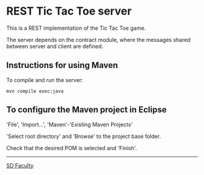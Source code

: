 # REST Tic Tac Toe server

This is a REST implementation of the Tic Tac Toe game.

The server depends on the contract module, where the messages shared between server and client are defined.

## Instructions for using Maven

To compile and run the server:

```
mvn compile exec:java
```

## To configure the Maven project in Eclipse

'File', 'Import...', 'Maven'-'Existing Maven Projects'

'Select root directory' and 'Browse' to the project base folder.

Check that the desired POM is selected and 'Finish'.

----

[SD Faculty](mailto:leic-sod@disciplinas.tecnico.ulisboa.pt)
